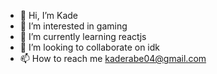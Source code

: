 - 👋 Hi, I’m Kade
- 👀 I’m interested in gaming
- 🌱 I’m currently learning reactjs
- 💞️ I’m looking to collaborate on idk
- 📫 How to reach me kaderabe04@gmail.com

<!---
ModiGaming/ModiGaming is a ✨ special ✨ repository because its `README.md` (this file) appears on your GitHub profile.
You can click the Preview link to take a look at your changes.
--->
